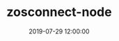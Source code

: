 ---
layout: inner
position: left
title: 'zosconnect-node'
date: 2019-07-29 12:00:00
categories: development
tags: nodejs z/OS_Connect_EE
featured_image: 'img/posts/zosconnect-node.png'
project_link: 'https://github.com/zosconnect/zosconnect-node'
button_icon: 'github'
button_text: 'Visit Project'
lead_text: 'A node.js module for working with z/OS Connect EE servers'
---